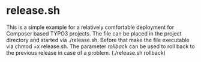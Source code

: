# release.sh

This is a simple example for a relatively comfortable deployment for Composer based TYPO3 projects.
The file can be placed in the project directory and started via ./release.sh.
Before that make the file executable via chmod +x release.sh.
The parameter *rollback* can be used to roll back to the previous release in case of a problem. (./release.sh rollback)
